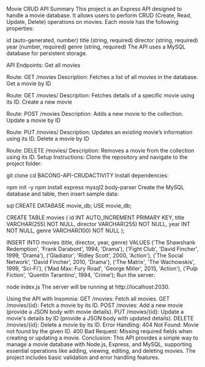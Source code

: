 Movie CRUD API Summary
This project is an Express API designed to handle a movie database. It allows users to perform CRUD (Create, Read, Update, Delete) operations on movies. Each movie has the following properties:

id (auto-generated, number)
title (string, required)
director (string, required)
year (number, required)
genre (string, required)
The API uses a MySQL database for persistent storage.

API Endpoints:
Get all movies

Route: GET /movies
Description: Fetches a list of all movies in the database.
Get a movie by ID

Route: GET /movies/
Description: Fetches details of a specific movie using its ID.
Create a new movie

Route: POST /movies
Description: Adds a new movie to the collection.
Update a movie by ID

Route: PUT /movies/
Description: Updates an existing movie’s information using its ID.
Delete a movie by ID

Route: DELETE /movies/
Description: Removes a movie from the collection using its ID.
Setup Instructions:
Clone the repository and navigate to the project folder:

git clone <repository-link>
cd BACONG-API-CRUDACTIVITY
Install dependencies:

npm init -y
npm install express mysql2 body-parser
Create the MySQL database and table, then insert sample data:

sql
CREATE DATABASE movie_db;
USE movie_db;

CREATE TABLE movies (
    id INT AUTO_INCREMENT PRIMARY KEY,
    title VARCHAR(255) NOT NULL,
    director VARCHAR(255) NOT NULL,
    year INT NOT NULL,
    genre VARCHAR(100) NOT NULL
);

INSERT INTO movies (title, director, year, genre) VALUES
('The Shawshank Redemption', 'Frank Darabont', 1994, 'Drama'),
('Fight Club', 'David Fincher', 1999, 'Drama'),
('Gladiator', 'Ridley Scott', 2000, 'Action'),
('The Social Network', 'David Fincher', 2010, 'Drama'),
('The Matrix', 'The Wachowskis', 1999, 'Sci-Fi'),
('Mad Max: Fury Road', 'George Miller', 2015, 'Action'),
('Pulp Fiction', 'Quentin Tarantino', 1994, 'Crime');
Run the server:

node index.js
The server will be running at http://localhost:2030.

Using the API with Insomnia:
GET /movies: Fetch all movies.
GET /movies/{id}: Fetch a movie by its ID.
POST /movies: Add a new movie (provide a JSON body with movie details).
PUT /movies/{id}: Update a movie's details by ID (provide a JSON body with updated details).
DELETE /movies/{id}: Delete a movie by its ID.
Error Handling:
404 Not Found: Movie not found by the given ID.
400 Bad Request: Missing required fields when creating or updating a movie.
Conclusion:
This API provides a simple way to manage a movie database with Node.js, Express, and MySQL, supporting essential operations like adding, viewing, editing, and deleting movies. The project includes basic validation and error handling features.

